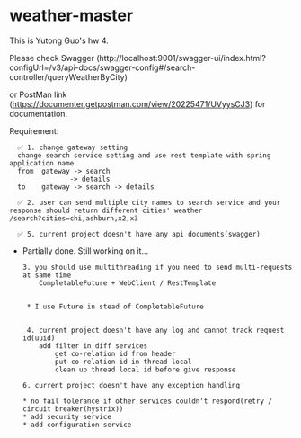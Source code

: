 # weather-master

This is Yutong Guo's hw 4. 

Please check Swagger (http://localhost:9001/swagger-ui/index.html?configUrl=/v3/api-docs/swagger-config#/search-controller/queryWeatherByCity) 

or PostMan link (https://documenter.getpostman.com/view/20225471/UVyysCJ3) for documentation.


Requirement:
   
      ✅ 1. change gateway setting
      change search service setting and use rest template with spring application name
      from  gateway -> search
                   -> details
      to    gateway -> search -> details
    
      ✅ 2. user can send multiple city names to search service and your response should return different cities' weather
    /search?cities=chi,ashburn,x2,x3
    
      ✅ 5. current project doesn't have any api documents(swagger)

 
* Partially done. Still working on it...
 
      3. you should use multithreading if you need to send multi-requests at same time
          CompletableFuture + WebClient / RestTemplate


       * I use Future in stead of CompletableFuture 


       4. current project doesn't have any log and cannot track request id(uuid)
          add filter in diff services
              get co-relation id from header
              put co-relation id in thread local
              clean up thread local id before give response

      6. current project doesn't have any exception handling

      * no fail tolerance if other services couldn't respond(retry / circuit breaker(hystrix))
      * add security service
      * add configuration service
